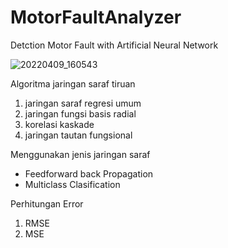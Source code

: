 # MotorFaultAnalyzer
Detction Motor Fault with Artificial Neural Network

![20220409_160543](https://user-images.githubusercontent.com/49284230/162597464-3f57b509-c5fb-4c0d-9943-1f5ccf24fe1c.jpg)


Algoritma jaringan saraf tiruan

1. jaringan saraf regresi umum
2. jaringan fungsi basis radial
3. korelasi kaskade
4. jaringan tautan fungsional

Menggunakan jenis jaringan saraf
- Feedforward back Propagation
- Multiclass Clasification

Perhitungan Error 
1. RMSE
2. MSE
